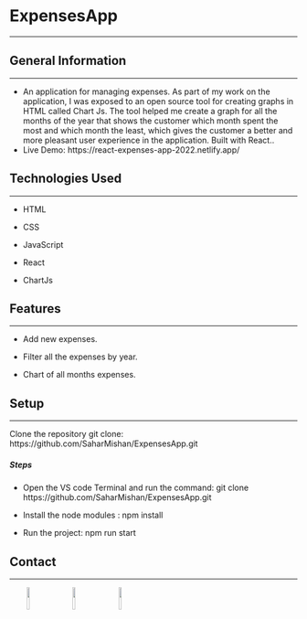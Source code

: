 





<h1>ExpensesApp</h1>
<hr><h2>General Information</h2>
<hr><ul>
<li>An application for managing expenses. As part of my work on the application, I was exposed to an open source tool for creating graphs in HTML called Chart Js. The tool helped me create a graph for all the months of the year that shows the customer which month spent the most and which month the least, which gives the customer a better and more pleasant user experience in the application. Built with React..</li>
 <li>Live Demo: https://react-expenses-app-2022.netlify.app/</li>
</ul><h2>Technologies Used</h2>
<hr><ul>
<li>HTML</li>
</ul><ul>
<li>CSS</li>
</ul><ul>
<li>JavaScript</li>
</ul><ul>
<li>React</li>
</ul><ul>
<li>ChartJs</li>
</ul><h2>Features</h2>
<hr><ul>
<li>Add new expenses.</li>
</ul><ul>
<li>Filter all the expenses by year.</li>
</ul><ul>
<li>Chart of all months expenses.</li>
</ul><h2>Setup</h2>
<hr><p>Clone the repository git clone: https://github.com/SaharMishan/ExpensesApp.git</p><h5>Steps</h5><ul>
<li>Open the VS code Terminal and run the command: git clone https://github.com/SaharMishan/ExpensesApp.git</li>
</ul><ul>
<li>Install the node modules : npm install</li>
</ul><ul>
<li>Run the project: npm run start</li>
</ul><h2>Contact</h2>
<hr><p><span style="margin-right: 30px;"></span><a href="https://www.linkedin.com/in/sahar-mishan-083666156/"><img target="_blank" src="https://cdn.jsdelivr.net/gh/devicons/devicon/icons/linkedin/linkedin-original.svg" style="width: 10%;"></a><span style="margin-right: 30px;"></span><a href="https://github.com/SaharMishan"><img target="_blank" src="https://cdn.jsdelivr.net/gh/devicons/devicon/icons/github/github-original.svg" style="width: 10%;"></a><span style="margin-right: 30px;"></span><a href="https://www.facebook.com/sahar.mishan"><img target="_blank" src="https://cdn.jsdelivr.net/gh/devicons/devicon/icons/facebook/facebook-original.svg" style="width: 10%;"></a></p>
